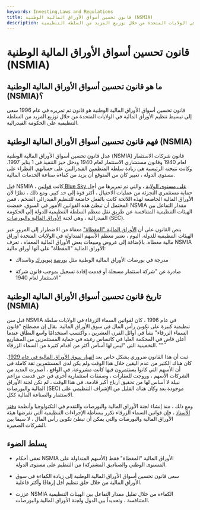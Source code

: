 ```yaml
---
keywords: Investing,Laws and Regulations
title: قانون تحسين أسواق الأوراق المالية الوطنية (NSMIA)
description: قانون تحسين أسواق الأوراق المالية الوطنية هو قانون تم تمريره في عام 1996 لتبسيط تنظيم الأوراق المالية في الولايات المتحدة من خلال توزيع المزيد من السلطة التنظيمية.
---
```


# قانون تحسين أسواق الأوراق المالية الوطنية (NSMIA)
## ما هو قانون تحسين أسواق الأوراق المالية الوطنية (NSMIA)؟

قانون تحسين أسواق الأوراق المالية الوطنية هو قانون تم تمريره في عام 1996 سعى إلى تبسيط تنظيم الأوراق المالية في الولايات المتحدة من خلال توزيع المزيد من السلطة التنظيمية على الحكومة الفيدرالية.

## فهم قانون تحسين أسواق الأوراق المالية الوطنية (NSMIA)

عدل قانون تحسين أسواق الأوراق المالية الوطنية (NSMIA) قانون شركات الاستثمار لعام 1940 وقانون مستشاري الاستثمار لعام 1940 ودخل حيز التنفيذ في 1 يناير 1997. وكانت نتيجته الرئيسية هي زيادة سلطة المنظمين الفيدراليين على حسابهم. النظراء على مستوى الدولة ، تغيير كان من المتوقع أن يزيد من كفاءة صناعة الخدمات المالية.

قبل NSMIA ، كانت [قوانين Blue Sky على مستوى الولاية](/blueskylaws) ، والتي تم تمريرها من أجل حماية مستثمري التجزئة من عمليات الاحتيال ، أكثر قوة إلى حد كبير. ومع ذلك ، نظرًا لأن الأوراق المالية الخاضعة لهذه اللائحة كانت بالفعل خاضعة للتنظيم الفيدرالي الضخم ، فمن المحتمل أن تبطئ هذه القوانين الأمور في السوق. خفضت NSMIA مقدار التفاعل بين الهيئات التنظيمية المتنافسة عن طريق نقل معظم السلطة التنظيمية للدولة إلى الحكومة الفيدرالية ، وهي لجنة [الأوراق المالية والبورصات](/sec) (SEC).

ينص القانون على أن [الأوراق المالية "المغطاة"](/coveredsecurity) معفاة من الاضطرار إلى المرور عبر الهيئات التنظيمية للدولة. اليوم ، تعتبر معظم الأسهم المتداولة في الولايات المتحدة أوراق مالية مغطاة. بالإضافة إلى عروض ومبيعات بعض الأوراق المالية المعفاة ، تعرف NSMIA الأوراق المالية "المغطاة" على أنها أوراق مالية:

- مدرجة في بورصات الأوراق المالية الوطنية مثل [بورصة](/nasdaq) [نيويورك](/nyse) وناسداك

- صادرة عن "شركة استثمار مسجلة أو قدمت إفادة تسجيل بموجب قانون شركة الاستثمار لعام 1940"

## تاريخ قانون تحسين أسواق الأوراق المالية الوطنية (NSMIA)

قبل سن NSMIA في عام 1996 ، كان لقوانين السماء الزرقاء في الولايات سلطة تنظيمية كبيرة على تكوين رأس المال في سوق الأوراق المالية. يقال إن مصطلح "قانون السماء الزرقاء" نشأ في أوائل القرن العشرين ، واكتسب استخدامًا واسع النطاق عندما أعلن قاضٍ في المحكمة العليا في كانساس رغبته في حماية المستثمرين من المشاريع التخمينية التي "ليس لها أساس أكثر من أقدام كثيرة من السماء الزرقاء. ""

ثبت أن هذا القانون ضروري بشكل خاص بعد [انهيار سوق الأوراق المالية في عام 1929](/stock-market-crash-1929). كان هناك الكثير من عدم اليقين خلال هذا الوقت ولم يكن لدى المستثمرين ثقة كاملة في أن الأسهم التي كانوا يستثمرون فيها كانت مشروعة. في الواقع ، أصدرت العديد من الشركات الأسهم ، وروجت للعقارات ، وصفقات استثمارية أخرى في حين قدمت مزاعم نبيلة لا أساس لها من تحقيق أرباح أكبر قادمة. في هذا الوقت ، لم تكن لجنة الأوراق المالية والبورصات (SEC) موجودة بعد وكان هناك القليل من الإشراف التنظيمي على الاستثمار والصناعة المالية ككل.

ومع ذلك ، منذ إنشاء لجنة الأوراق المالية والبورصات والتقدم في التكنولوجيا وأنظمة [دفتر الأستاذ](/generalledger) ، فإن قوانين السماء الزرقاء تكرر ببساطة الإجراءات التنظيمية التي تفرضها هيئة الأوراق المالية والبورصات والتي يمكن أن تبطئ تكوين رأس المال ، لا سيما بين الشركات الصغيرة.

## يسلط الضوء

- تعفي أحكام NSMIA الأوراق المالية "المغطاة" فقط (الأسهم المتداولة على المستوى الوطني والصناديق المشتركة) من التنظيم على مستوى الدولة.

- سعى قانون تحسين أسواق الأوراق المالية الوطنية إلى زيادة الكفاءة في سوق الأوراق المالية من خلال خلق تنظيم أقل إرهاقًا وأكثر فاعلية.

- عززت NSMIA الكفاءة من خلال تقليل مقدار التفاعل بين الهيئات التنظيمية المتنافسة ، وتحديداً بين الدول ولجنة الأوراق المالية والبورصات.

